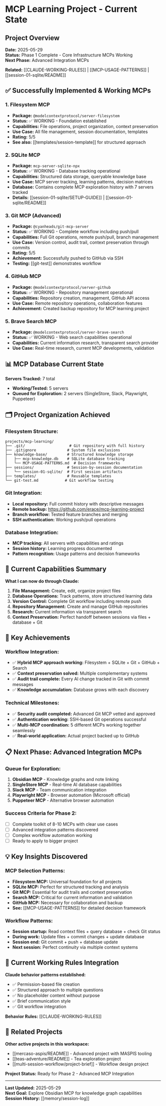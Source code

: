 # MCP Learning Project - Current State

## Project Overview
**Date:** 2025-05-29  
**Status:** Phase 1 Complete - Core Infrastructure MCPs Working  
**Next Phase:** Advanced Integration MCPs

**Related:** [[CLAUDE-WORKING-RULES]] | [[MCP-USAGE-PATTERNS]] | [[session-01-sqlite/README]]

## ✅ Successfully Implemented & Working MCPs

### 1. **Filesystem MCP** 
- **Package:** `@modelcontextprotocol/server-filesystem`
- **Status:** ✅ WORKING - Foundation established
- **Capabilities:** File operations, project organization, context preservation
- **Use Case:** All file management, session documentation, templates
- **Rating:** 5/5
- **See also:** [[templates/session-template]] for structured approach

### 2. **SQLite MCP**
- **Package:** `mcp-server-sqlite-npx` 
- **Status:** ✅ WORKING - Database tracking operational
- **Capabilities:** Structured data storage, queryable knowledge base
- **Use Case:** MCP server tracking, learning patterns, decision matrices
- **Database:** Contains complete MCP exploration history with 7 servers tracked
- **Details:** [[session-01-sqlite/SETUP-GUIDE]] | [[session-01-sqlite/README]]

### 3. **Git MCP (Advanced)**
- **Package:** `@cyanheads/git-mcp-server`
- **Status:** ✅ WORKING - Complete workflow including push/pull
- **Capabilities:** Full Git operations, remote push/pull, branch management
- **Use Case:** Version control, audit trail, context preservation through commits
- **Rating:** 5/5
- **Achievement:** Successfully pushed to GitHub via SSH
- **Testing:** [[git-test]] demonstrates workflow

### 4. **GitHub MCP**
- **Package:** `@modelcontextprotocol/server-github`
- **Status:** ✅ WORKING - Repository management operational
- **Capabilities:** Repository creation, management, GitHub API access
- **Use Case:** Remote repository operations, collaboration features
- **Achievement:** Created backup repository for MCP learning project

### 5. **Brave Search MCP**
- **Package:** `@modelcontextprotocol/server-brave-search`
- **Status:** ✅ WORKING - Web search capabilities operational
- **Capabilities:** Current information research, transparent search provider
- **Use Case:** Real-time research, current MCP developments, validation

## 📊 MCP Database Current State

**Servers Tracked:** 7 total
- **Working/Tested:** 5 servers
- **Queued for Exploration:** 2 servers (SingleStore, Slack, Playwright, Puppeteer)

## 🗂️ Project Organization Achieved

### **Filesystem Structure:**
```
projects/mcp-learning/
├── .git/                    # Git repository with full history
├── .gitignore              # System file exclusions
├── knowledge-base/         # Structured knowledge storage
│   ├── mcp-knowledge.db    # SQLite database tracking
│   └── MCP-USAGE-PATTERNS.md  # Decision frameworks
├── sessions/               # Session-by-session documentation
│   └── session-01-sqlite/  # First session artifacts
├── templates/              # Reusable templates
└── git-test.md            # Git workflow testing
```

### **Git Integration:**
- **Local repository:** Full commit history with descriptive messages
- **Remote backup:** https://github.com/erace/mcp-learning-project
- **Branch workflow:** Tested feature branches and merging
- **SSH authentication:** Working push/pull operations

### **Database Integration:**
- **MCP tracking:** All servers with capabilities and ratings
- **Session history:** Learning progress documented
- **Pattern recognition:** Usage patterns and decision frameworks

## 🎯 Current Capabilities Summary

**What I can now do through Claude:**
1. **File Management:** Create, edit, organize project files
2. **Database Operations:** Track patterns, store structured learning data  
3. **Version Control:** Complete Git workflow including remote push
4. **Repository Management:** Create and manage GitHub repositories
5. **Research:** Current information via transparent search
6. **Context Preservation:** Perfect handoff between sessions via files + database + Git

## 🚀 Key Achievements

### **Workflow Integration:**
- ✅ **Hybrid MCP approach working:** Filesystem + SQLite + Git + GitHub + Search
- ✅ **Context preservation solved:** Multiple complementary systems
- ✅ **Audit trail complete:** Every AI change tracked in Git with commit messages
- ✅ **Knowledge accumulation:** Database grows with each discovery

### **Technical Milestones:**
- ✅ **Security audit completed:** Advanced Git MCP vetted and approved
- ✅ **Authentication working:** SSH-based Git operations successful
- ✅ **Multi-MCP coordination:** 5 different MCPs working together seamlessly
- ✅ **Real-world application:** Actual project backed up to GitHub

## 📋 Next Phase: Advanced Integration MCPs

### **Queue for Exploration:**
1. **Obsidian MCP** - Knowledge graphs and note linking
2. **SingleStore MCP** - Real-time AI database capabilities  
3. **Slack MCP** - Team communication integration
4. **Playwright MCP** - Browser automation (Microsoft official)
5. **Puppeteer MCP** - Alternative browser automation

### **Success Criteria for Phase 2:**
- [ ] Complete toolkit of 8-10 MCPs with clear use cases
- [ ] Advanced integration patterns discovered
- [ ] Complex workflow automation working
- [ ] Ready to apply to bigger project

## 💡 Key Insights Discovered

### **MCP Selection Patterns:**
- **Filesystem MCP:** Universal foundation for all projects
- **SQLite MCP:** Perfect for structured tracking and analysis
- **Git MCP:** Essential for audit trails and context preservation
- **Search MCP:** Critical for current information and validation
- **GitHub MCP:** Necessary for collaboration and backup
- **See:** [[MCP-USAGE-PATTERNS]] for detailed decision framework

### **Workflow Patterns:**
- **Session startup:** Read context files + query database + check Git status
- **During work:** Update files + commit changes + update database
- **Session end:** Git commit + push + database update
- **Next session:** Perfect continuity via multiple context systems

## 🔄 Current Working Rules Integration

**Claude behavior patterns established:**
- ✅ Permission-based file creation
- ✅ Structured approach to multiple questions  
- ✅ No placeholder content without purpose
- ✅ Brief communication style
- ✅ Git workflow integration

**Behavior Rules:** [[CLAUDE-WORKING-RULES]]

## 🔗 Related Projects

**Other active projects in this workspace:**
- [[mercaso-aspis/README]] - Advanced project with MASPIS tooling
- [[teas-adventure/README]] - Tea exploration project
- [[multi-session-workflow/project-brief]] - Workflow design project

**Project Status:** Ready for Phase 2 - Advanced MCP Integration

---
**Last Updated:** 2025-05-29  
**Next Goal:** Explore Obsidian MCP for knowledge graph capabilities  
**Session History:** [[memory/session-log]]

